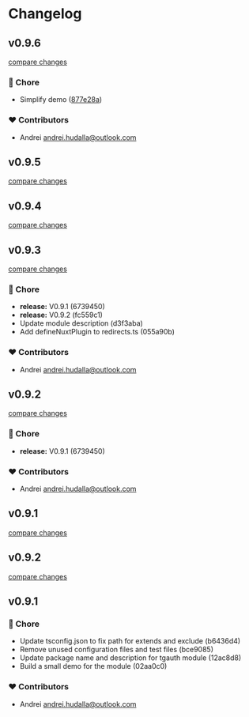 # Changelog


## v0.9.6

[compare changes](https://github.com/paranoidphantom/tgauth/compare/v0.9.5...v0.9.6)

### 🏡 Chore

- Simplify demo ([877e28a](https://github.com/paranoidphantom/tgauth/commit/877e28a))

### ❤️ Contributors

- Andrei <andrei.hudalla@outlook.com>

## v0.9.5

[compare changes](https://undefined/undefined/compare/v0.9.4...v0.9.5)

## v0.9.4

[compare changes](https://undefined/undefined/compare/v0.9.3...v0.9.4)

## v0.9.3

[compare changes](https://undefined/undefined/compare/v0.9.2...v0.9.3)

### 🏡 Chore

- **release:** V0.9.1 (6739450)
- **release:** V0.9.2 (fc559c1)
- Update module description (d3f3aba)
- Add defineNuxtPlugin to redirects.ts (055a90b)

### ❤️ Contributors

- Andrei <andrei.hudalla@outlook.com>

## v0.9.2

[compare changes](https://undefined/undefined/compare/v0.9.2...v0.9.2)

### 🏡 Chore

- **release:** V0.9.1 (6739450)

### ❤️ Contributors

- Andrei <andrei.hudalla@outlook.com>

## v0.9.1

[compare changes](https://undefined/undefined/compare/v0.9.2...v0.9.1)

## v0.9.2

[compare changes](https://undefined/undefined/compare/v0.9.1...v0.9.2)

## v0.9.1


### 🏡 Chore

- Update tsconfig.json to fix path for extends and exclude (b6436d4)
- Remove unused configuration files and test files (bce9085)
- Update package name and description for tgauth module (12ac8d8)
- Build a small demo for the module (02aa0c0)

### ❤️ Contributors

- Andrei <andrei.hudalla@outlook.com>


